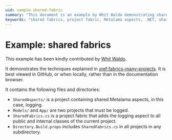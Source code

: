 ```yaml
---
uid: sample-shared-fabric
summary: "This document is an example by Whit Waldo demonstrating shared fabrics, including projects with logging aspects and a project fabric for applying these aspects."
keywords: "shared fabrics, project fabric, Metalama aspects, .NET, shared aspects, subdirectory, GitHub"
---
```


# Example: shared fabrics

This example has been kindly contributed by [Whit Waldo](https://github.com/WhitWaldo).

It demonstrates the techniques explained in <xref:fabrics-many-projects>. It is best viewed in GitHub, or when locally, rather than in the documentation browser.

It contains the following files and directories:

* `SharedAspects/` is a project containing shared Metalama aspects, in this case, logging.
* `Models/` and `App/` are two projects that must be logged.
* `SharedFabrics.cs` is a project fabric that adds the logging aspect to all public and internal classes of the current project.
* `Directory.Build.props` includes `SharedFabrics.cs` in all projects in any subdirectory.






